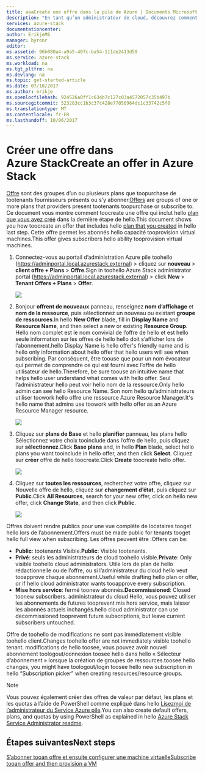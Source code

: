 ```yaml
---
title: aaaCreate une offre dans la pile de Azure | Documents Microsoft
description: "En tant qu’un administrateur de cloud, découvrez comment toocreate une offre pour vos clients dans la pile de Azure."
services: azure-stack
documentationcenter: 
author: ErikjeMS
manager: byronr
editor: 
ms.assetid: 96b080a4-a9a5-407c-ba54-111de2413d59
ms.service: azure-stack
ms.workload: na
ms.tgt_pltfrm: na
ms.devlang: na
ms.topic: get-started-article
ms.date: 07/10/2017
ms.author: erikje
ms.openlocfilehash: 924526a0ff1c634b7c127c03a4572057c35b497b
ms.sourcegitcommit: 523283cc1b3c37c428e77850964dc1c33742c5f0
ms.translationtype: MT
ms.contentlocale: fr-FR
ms.lasthandoff: 10/06/2017
---
```

# <a name="create-an-offer-in-azure-stack"></a><span data-ttu-id="2a396-103">Créer une offre dans Azure Stack</span><span class="sxs-lookup"><span data-stu-id="2a396-103">Create an offer in Azure Stack</span></span>
<span data-ttu-id="2a396-104">[Offre](azure-stack-key-features.md) sont des groupes d’un ou plusieurs plans que toopurchase de tootenants fournisseurs présents ou s’y abonner.</span><span class="sxs-lookup"><span data-stu-id="2a396-104">[Offers](azure-stack-key-features.md) are groups of one or more plans that providers present tootenants toopurchase or subscribe to.</span></span> <span data-ttu-id="2a396-105">Ce document vous montre comment toocreate une offre qui inclut hello [plan que vous avez créé](azure-stack-create-plan.md) dans la dernière étape de hello.</span><span class="sxs-lookup"><span data-stu-id="2a396-105">This document shows you how toocreate an offer that includes hello [plan that you created](azure-stack-create-plan.md) in hello last step.</span></span> <span data-ttu-id="2a396-106">Cette offre permet les abonnés hello capacité tooprovision virtual machines.</span><span class="sxs-lookup"><span data-stu-id="2a396-106">This offer gives subscribers hello ability tooprovision virtual machines.</span></span>

1. <span data-ttu-id="2a396-107">Connectez-vous au portail d’administration Azure pile toohello (https://adminportal.local.azurestack.external) > cliquez sur **nouveau** > **client offre + Plans**  >   **Offre**.</span><span class="sxs-lookup"><span data-stu-id="2a396-107">Sign in toohello Azure Stack administrator portal (https://adminportal.local.azurestack.external) > click **New** > **Tenant Offers + Plans** > **Offer**.</span></span>

   ![](media/azure-stack-create-offer/image01.png)
2. <span data-ttu-id="2a396-108">Bonjour **offrent de nouveaux** panneau, renseignez **nom d’affichage** et **nom de la ressource**, puis sélectionnez un nouveau ou existant **groupe de ressources**.</span><span class="sxs-lookup"><span data-stu-id="2a396-108">In hello **New Offer** blade, fill in **Display Name** and **Resource Name**, and then select a new or existing **Resource Group**.</span></span> <span data-ttu-id="2a396-109">Hello nom complet est le nom convivial de l’offre de hello et est hello seule information sur les offres de hello hello doit s’afficher lors de l’abonnement.</span><span class="sxs-lookup"><span data-stu-id="2a396-109">hello Display Name is hello offer's friendly name and is hello only information about hello offer that hello users will see when subscribing.</span></span> <span data-ttu-id="2a396-110">Par conséquent, être toouse que pour un nom évocateur qui permet de comprendre ce qui est fourni avec l’offre de hello utilisateur de hello.</span><span class="sxs-lookup"><span data-stu-id="2a396-110">Therefore, be sure toouse an intuitive name that helps hello user understand what comes with hello offer.</span></span> <span data-ttu-id="2a396-111">Seul l’administrateur hello peut voir hello nom de la ressource.</span><span class="sxs-lookup"><span data-stu-id="2a396-111">Only hello admin can see hello Resource Name.</span></span> <span data-ttu-id="2a396-112">Son nom hello qu’administrateurs utiliser toowork hello offre une ressource Azure Resource Manager.</span><span class="sxs-lookup"><span data-stu-id="2a396-112">It's hello name that admins use toowork with hello offer as an Azure Resource Manager resource.</span></span>

   ![](media/azure-stack-create-offer/image01a.png)
3. <span data-ttu-id="2a396-113">Cliquez sur **plans de Base** et hello **planifier** panneau, les plans hello Sélectionnez votre choix tooinclude dans l’offre de hello, puis cliquez sur **sélectionnez**.</span><span class="sxs-lookup"><span data-stu-id="2a396-113">Click **Base plans** and, in hello **Plan** blade, select hello plans you want tooinclude in hello offer, and then click **Select**.</span></span> <span data-ttu-id="2a396-114">Cliquez sur **créer** offre de hello toocreate.</span><span class="sxs-lookup"><span data-stu-id="2a396-114">Click **Create** toocreate hello offer.</span></span>

   ![](media/azure-stack-create-offer/image02.png)
4. <span data-ttu-id="2a396-115">Cliquez sur **toutes les ressources**, recherchez votre offre, cliquez sur Nouvelle offre de hello, cliquez sur **changement d’état**, puis cliquez sur **Public**.</span><span class="sxs-lookup"><span data-stu-id="2a396-115">Click **All Resources**, search for your new offer, click on hello new offer, click **Change State**, and then click **Public**.</span></span>

   ![](media/azure-stack-create-offer/image03.png)

<span data-ttu-id="2a396-116">Offres doivent rendre publics pour une vue complète de locataires tooget hello lors de l’abonnement.</span><span class="sxs-lookup"><span data-stu-id="2a396-116">Offers must be made public for tenants tooget hello full view when subscribing.</span></span> <span data-ttu-id="2a396-117">Les offres peuvent être :</span><span class="sxs-lookup"><span data-stu-id="2a396-117">Offers can be:</span></span>

* <span data-ttu-id="2a396-118">**Public**: tootenants Visible.</span><span class="sxs-lookup"><span data-stu-id="2a396-118">**Public**: Visible tootenants.</span></span>
* <span data-ttu-id="2a396-119">**Privé**: seuls les administrateurs de cloud toohello visible.</span><span class="sxs-lookup"><span data-stu-id="2a396-119">**Private**: Only visible toohello cloud administrators.</span></span> <span data-ttu-id="2a396-120">Utile lors de plan de hello rédactionnelle ou de l’offre, ou si l’administrateur du cloud hello veut tooapprove chaque abonnement.</span><span class="sxs-lookup"><span data-stu-id="2a396-120">Useful while drafting hello plan or offer, or if hello cloud administrator wants tooapprove every subscription.</span></span>
* <span data-ttu-id="2a396-121">**Mise hors service**: fermé toonew abonnés.</span><span class="sxs-lookup"><span data-stu-id="2a396-121">**Decommissioned**: Closed toonew subscribers.</span></span> <span data-ttu-id="2a396-122">administrateur du cloud Hello, vous pouvez utiliser les abonnements de futures tooprevent mis hors service, mais laisser les abonnés actuels inchangés.</span><span class="sxs-lookup"><span data-stu-id="2a396-122">hello cloud administrator can use decommissioned tooprevent future subscriptions, but leave current subscribers untouched.</span></span>

<span data-ttu-id="2a396-123">Offre de toohello de modifications ne sont pas immédiatement visible toohello client.</span><span class="sxs-lookup"><span data-stu-id="2a396-123">Changes toohello offer are not immediately visible toohello tenant.</span></span> <span data-ttu-id="2a396-124">modifications de hello toosee, vous pouvez avoir nouvel abonnement toologout/connexion toosee hello dans hello « Sélecteur d’abonnement » lorsque la création de groupes de ressources.</span><span class="sxs-lookup"><span data-stu-id="2a396-124">toosee hello changes, you might have toologout/login toosee hello new subscription in hello “Subscription picker” when creating resources/resource groups.</span></span>

> [!NOTE]
><span data-ttu-id="2a396-125">Vous pouvez également créer des offres de valeur par défaut, les plans et les quotas à l’aide de PowerShell comme expliqué dans hello [Lisezmoi de l’administrateur du Service Azure pile](https://github.com/Azure/AzureStack-Tools/tree/master/ServiceAdmin).</span><span class="sxs-lookup"><span data-stu-id="2a396-125">You can also create default offers, plans, and quotas by using PowerShell as explained in hello [Azure Stack Service Administrator readme](https://github.com/Azure/AzureStack-Tools/tree/master/ServiceAdmin).</span></span>
>


## <a name="next-steps"></a><span data-ttu-id="2a396-126">Étapes suivantes</span><span class="sxs-lookup"><span data-stu-id="2a396-126">Next steps</span></span>
[<span data-ttu-id="2a396-127">S’abonner tooan offre et ensuite configurer une machine virtuelle</span><span class="sxs-lookup"><span data-stu-id="2a396-127">Subscribe tooan offer and then provision a VM</span></span>](azure-stack-subscribe-plan-provision-vm.md)
